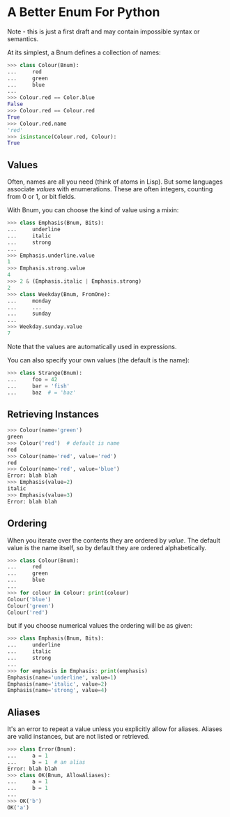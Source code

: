 A Better Enum For Python
========================

Note - this is just a first draft and may contain impossible syntax or
semantics.

At its simplest, a Bnum defines a collection of names:

```python
>>> class Colour(Bnum):
...     red
...     green
...     blue
...
>>> Colour.red == Color.blue
False
>>> Colour.red == Colour.red
True
>>> Colour.red.name
'red'
>>> isinstance(Colour.red, Colour):
True
```

Values
------

Often, names are all you need (think of atoms in Lisp).  But some languages
associate *values* with enumerations.  These are often integers, counting
from 0 or 1, or bit fields.

With Bnum, you can choose the kind of value using a mixin:

```python
>>> class Emphasis(Bnum, Bits):
...     underline
...     italic
...     strong
...
>>> Emphasis.underline.value
1
>>> Emphasis.strong.value
4
>>> 2 & (Emphasis.italic | Emphasis.strong)
2
>>> class Weekday(Bnum, FromOne):
...     monday
...     ...
...     sunday
...
>>> Weekday.sunday.value
7
```

Note that the values are automatically used in expressions.

You can also specify your own values (the default is the name):

```python
>>> class Strange(Bnum):
...     foo = 42
...     bar = 'fish'
...     baz  # = 'baz'
```

Retrieving Instances
--------------------

```python
>>> Colour(name='green')
green
>>> Colour('red')  # default is name
red
>>> Colour(name='red', value='red')
red
>>> Colour(name='red', value='blue')
Error: blah blah
>>> Emphasis(value=2)
italic
>>> Emphasis(value=3)
Error: blah blah
```

Ordering
--------

When you iterate over the contents they are ordered by *value*.  The default
value is the name itself, so by default they are ordered alphabetically.

```python
>>> class Colour(Bnum):
...     red
...     green
...     blue
...
>>> for colour in Colour: print(colour)
Colour('blue')
Colour('green')
Colour('red')
```

but if you choose numerical values the ordering will be as given:

```python
>>> class Emphasis(Bnum, Bits):
...     underline
...     italic
...     strong
...
>>> for emphasis in Emphasis: print(emphasis)
Emphasis(name='underline', value=1)
Emphasis(name='italic', value=2)
Emphasis(name='strong', value=4)
```

Aliases
-------

It's an error to repeat a value unless you explicitly allow for aliases.
Aliases are valid instances, but are not listed or retrieved.

```python
>>> class Error(Bnum):
...     a = 1
...     b = 1  # an alias
Error: blah blah
>>> class OK(Bnum, AllowAliases):
...     a = 1
...     b = 1
...
>>> OK('b')
OK('a')
```

